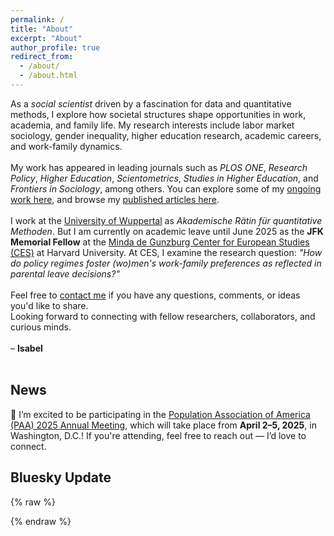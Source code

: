 ```yaml
---
permalink: /
title: "About"
excerpt: "About"
author_profile: true
redirect_from: 
  - /about/
  - /about.html
---
```


As a *social scientist* driven by a fascination for data and quantitative methods, I explore how societal structures shape opportunities in work, academia, and family life. My research interests include labor market sociology, gender inequality, higher education research, academic careers, and work-family dynamics.
<br><br>
My work has appeared in leading journals such as <i>PLOS ONE</i>, <i>Research Policy</i>, <i>Higher Education</i>, <i>Scientometrics</i>, <i>Studies in Higher Education</i>, and <i>Frontiers in Sociology</i>, among others. 
You can explore some of my <a href="https://isabelhabicht.github.io/research/">ongoing work here</a>, and browse my <a href="https://isabelhabicht.github.io/publications/">published articles here</a>. 
<br><br>
I work at the <a href="https://www.org-soz.uni-wuppertal.de/de/team/detail/habicht/">University of Wuppertal</a> as *Akademische Rätin für quantitative Methoden*. But I am currently on academic leave until June 2025 as the <strong>JFK Memorial Fellow</strong> at the <a href="https://ces.fas.harvard.edu/people/isabel-habicht">Minda de Gunzburg Center for European Studies (CES)</a> at Harvard University. At CES, I examine the research question: <i>"How do policy regimes foster (wo)men's work-family preferences as reflected in parental leave decisions?"</i>
<br><br>
Feel free to <a href="mailto:habicht@uni-wuppertal.de">contact me</a> if you have any questions, comments, or ideas you'd like to share.  
Looking forward to connecting with fellow researchers, collaborators, and curious minds.  
<br>
– **Isabel**
<br><br>
## News

🗽 I’m excited to be participating in the <a href="https://www.populationassociation.org/paa2025/home" target="_blank">Population Association of America (PAA) 2025 Annual Meeting</a>, which will take place from **April 2–5, 2025**, in Washington, D.C.! If you're attending, feel free to reach out — I’d love to connect.

## Bluesky Update
{% raw %}
<!-- Embed Bsky Code Start -->
<link rel="stylesheet" href="https://embedbsky.com/embedbsky.com-master-min.css" /><div id="embedbsky-com-timeline-embed"></div><script>let containerWidth=0,containerHeight=0;const getHtml=async t=>{const e=await fetch(t);return 200!==e.status?'<p><strong>No feed data could be located</p></strong>':e.text()};document.addEventListener('DOMContentLoaded',(async()=>{const t=(new Date).toISOString(),e=document.getElementById('embedbsky-com-timeline-embed');e.style.width="100%",e.style.height=`${containerHeight}px`;const n=await getHtml(`https://embedbsky.com/feeds/93ead8a4523fd31a6720746cd46e91228d76b84d58f2e0d67227b6c7c79896a4.html?v=${t}`);e.innerHTML=n}));</script>
<!-- Embed Bsky Code End -->
{% endraw %}
